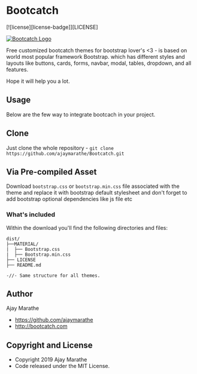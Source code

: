 # Bootcatch
[![license][license-badge]][LICENSE]

[![Bootcatch Logo](http://www.bootcatch.com/bootcatch-themes.png)](http://www.bootcatch.com)

Free customized bootcatch themes for bootstrap lover's <3 - is based on world most popular framework Bootstrap. which has different styles and layouts like buttons, cards, forms, navbar, modal, tables, dropdown, and all features.

Hope it will help you a lot.

## Usage

Below are the few way to integrate bootcach in your project.

## Clone

Just clone the whole repository - `git clone https://github.com/ajaymarathe/Bootcatch.git`

## Via Pre-compiled Asset

Download `bootstrap.css` or `bootstrap.min.css` file associated with the theme and replace it with bootstrap default stylesheet and don't forget to add bootstrap optional dependencies like js file etc

### What's included

Within the download you'll find the following directories and files:

```
dist/
├──MATERIAL/ 
|  ├── Bootstrap.css
|  ├── Bootstrap.min.css
├── LICENSE
├── README.md

-//- Same structure for all themes.

```

## Author

Ajay Marathe

+ https://github.com/ajaymarathe
+ http://bootcatch.com

## Copyright and License

- Copyright 2019 Ajay Marathe
- Code released under the MIT License.
